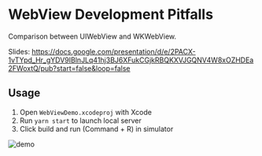 # WebView Development Pitfalls

Comparison between UIWebView and WKWebView.

Slides:
https://docs.google.com/presentation/d/e/2PACX-1vTYpd_Hr_gYDV9IBlnJLq41hj3BJ6XFukCGjkRBQKXVJGQNV4W8xOZHDEa2FWoxtQ/pub?start=false&loop=false

## Usage

1. Open `WebViewDemo.xcodeproj` with Xcode
1. Run `yarn start` to launch local server
1. Click build and run (Command + R) in simulator

![demo](https://user-images.githubusercontent.com/579145/89098501-dbcb6680-d41a-11ea-9420-df38b63233c1.png)
